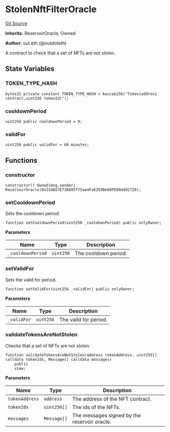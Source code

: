 # StolenNftFilterOracle
[Git Source](https://github.com/outdoteth/Caviar/blob/fe772f95d422ab3b2897f7403c37b8326c5a1bbf/src/StolenNftFilterOracle.sol)

**Inherits:**
ReservoirOracle, Owned

**Author:**
out.eth (@outdoteth)

A contract to check that a set of NFTs are not stolen.


## State Variables
### TOKEN_TYPE_HASH

```solidity
bytes32 private constant TOKEN_TYPE_HASH = keccak256("Token(address contract,uint256 tokenId)");
```


### cooldownPeriod

```solidity
uint256 public cooldownPeriod = 0;
```


### validFor

```solidity
uint256 public validFor = 60 minutes;
```


## Functions
### constructor


```solidity
constructor() Owned(msg.sender) ReservoirOracle(0x32dA57E736E05f75aa4FaE2E9Be60FD904492726);
```

### setCooldownPeriod

Sets the cooldown period.


```solidity
function setCooldownPeriod(uint256 _cooldownPeriod) public onlyOwner;
```
**Parameters**

|Name|Type|Description|
|----|----|-----------|
|`_cooldownPeriod`|`uint256`|The cooldown period.|


### setValidFor

Sets the valid for period.


```solidity
function setValidFor(uint256 _validFor) public onlyOwner;
```
**Parameters**

|Name|Type|Description|
|----|----|-----------|
|`_validFor`|`uint256`|The valid for period.|


### validateTokensAreNotStolen

Checks that a set of NFTs are not stolen.


```solidity
function validateTokensAreNotStolen(address tokenAddress, uint256[] calldata tokenIds, Message[] calldata messages)
    public
    view;
```
**Parameters**

|Name|Type|Description|
|----|----|-----------|
|`tokenAddress`|`address`|The address of the NFT contract.|
|`tokenIds`|`uint256[]`|The ids of the NFTs.|
|`messages`|`Message[]`|The messages signed by the reservoir oracle.|


